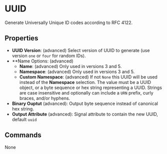 UUID
=======
Generate Universally Unique ID codes according to RFC 4122.

Properties
----------
- **UUID Version**: (advanced) Select version of UUID to generate (use version `one` or `four` for random IDs).
- **Name Options: (advanced)
  - **Name**: (advanced) Only used in versions 3 and 5.
  - **Namespace**: (advanced) Only used in versions 3 and 5.
  - **Custom Namespace**: (advanced) If not `None` this UUID will be used instead of the **Namespace** selection. The value must be a UUID object, or a byte sequence or hex string representing a UUID. Strings are case insensitive and optionally can include a `URN` prefix, curly braces, and/or hyphens.
- **Binary Ouptut** (advanced): Output byte sequence instead of canonical hex string.
- **Output Attribute** (advanced): Signal attribute to contain the new UUID, default `uuid`

Commands
--------
None
